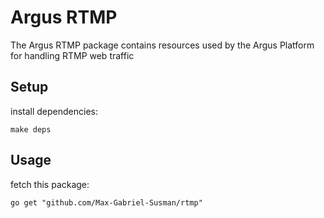 # Argus RTMP

The Argus RTMP package contains resources used by the Argus Platform for handling RTMP web traffic

## Setup

install dependencies: 
```
make deps
```

## Usage 

fetch this package:
```
go get "github.com/Max-Gabriel-Susman/rtmp"
```